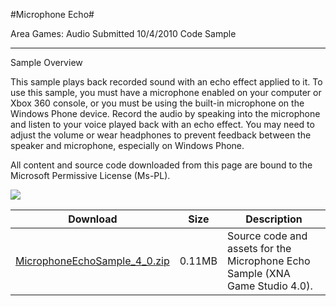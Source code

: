 #Microphone Echo#

Area
Games: Audio
Submitted
10/4/2010
Code Sample

---

Sample Overview

This sample plays back recorded sound with an echo effect applied to it. To use this sample, you must have a microphone enabled on your computer or Xbox 360 console, or you must be using the built-in microphone on the Windows Phone device. Record the audio by speaking into the microphone and listen to your voice played back with an echo effect. You may need to adjust the volume or wear headphones to prevent feedback between the speaker and microphone, especially on Windows Phone.


All content and source code downloaded from this page are bound to the Microsoft Permissive License (Ms-PL).

 ![](https://github.com/kniEngine/XNAGameStudio/blob/main/Images/microphoneecho0.png)

 
Download | Size | Description
---|---|---|
[MicrophoneEchoSample_4_0.zip](https://github.com/kniEngine/XNAGameStudio/blob/main/Samples/MicrophoneEchoSample_4_0.zip?raw=true) | 0.11MB | Source code and assets for the Microphone Echo Sample (XNA Game Studio 4.0). 